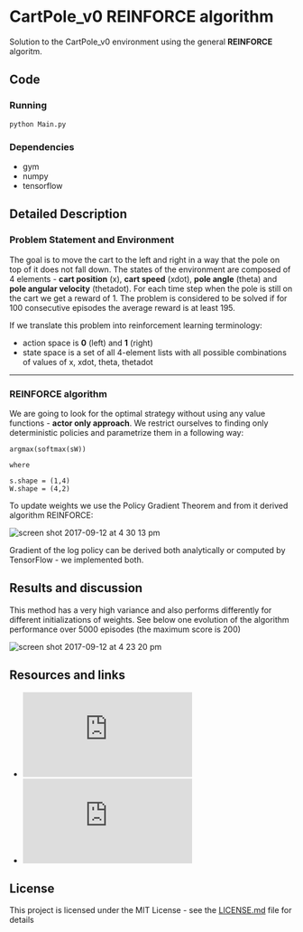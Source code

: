 # CartPole_v0 REINFORCE algorithm
Solution to the CartPole_v0 environment using the general **REINFORCE** algoritm.

## Code

### Running
```
python Main.py
```

### Dependencies
*  gym
*  numpy
*  tensorflow

## Detailed Description
### Problem Statement and Environment
The goal is to move the cart to the left and right in a way that the pole on top of it does not fall down. The states 
of the environment are composed of 4 elements - **cart position** (x), **cart speed** (xdot),
**pole angle** (theta) and **pole angular velocity** (thetadot). For each time step when the pole is still on the cart
we get a reward of 1. The problem is considered to be solved if for 100 consecutive
episodes the average reward is at least 195.


If we translate this problem into reinforcement learning terminology:
* action space is **0** (left) and **1** (right)
* state space is a set of all 4-element lists with all possible combinations of values of x, xdot, theta, thetadot

---
### REINFORCE algorithm
We are going to look for the optimal strategy without using any value functions - **actor only approach**.
We restrict ourselves to finding only deterministic policies and parametrize them in a following way:

```
argmax(softmax(sW))

where

s.shape = (1,4)
W.shape = (4,2)
```

To update weights we use the Policy Gradient Theorem and from it derived algorithm REINFORCE:

![screen shot 2017-09-12 at 4 30 13 pm](https://user-images.githubusercontent.com/18519371/30331165-4ee23f00-97d7-11e7-8774-aa7ea42e6e03.png)

Gradient of the log policy can be derived both analytically or computed by TensorFlow - we implemented both.

## Results and discussion
This method has a very high variance and also performs differently for different initializations of weights.
See below one evolution of the algorithm performance over 5000 episodes (the maximum score is 200)

![screen shot 2017-09-12 at 4 23 20 pm](https://user-images.githubusercontent.com/18519371/30331348-dab2cc2a-97d7-11e7-9b0e-1bb6dccaf209.png)


## Resources and links
* ![Original Paper](http://www-anw.cs.umass.edu/~barto/courses/cs687/williams92simple.pdf)
* ![David Silver - Policy Gradient Lecture Slides](http://www0.cs.ucl.ac.uk/staff/d.silver/web/Teaching_files/pg.pdf)

## License
This project is licensed under the MIT License - see the [LICENSE.md](LICENSE.md) file for details
